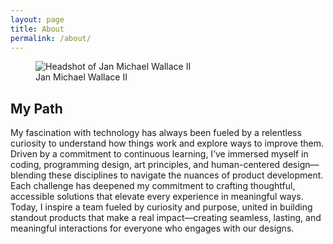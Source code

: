 ```yaml
---
layout: page
title: About
permalink: /about/
---
```

<main class="main {% if page.url == '/about/' %}about{% endif %}">
    <section class="bio">
        <figure class="bio-pic-wrapper">
            <img class="bio-pic" src="{{ site.baseurl }}/images/janmichael-bio-pic.jpg" alt="Headshot of Jan Michael Wallace II">
            <figcaption class="figcaption">Jan Michael Wallace II</figcaption>
        </figure>
        <h2 class="h2">My Path</h2>
        <p class="p">My fascination with technology has always been fueled by a relentless curiosity to understand how things work and explore ways to improve them. Driven by a commitment to continuous learning, I’ve immersed myself in coding, programming design, art principles, and human-centered design—blending these disciplines to navigate the nuances of product development. Each challenge has deepened my commitment to crafting thoughtful, accessible solutions that elevate every experience in meaningful ways. Today, I inspire a team fueled by curiosity and purpose, united in building standout products that make a real impact—creating seamless, lasting, and meaningful interactions for everyone who engages with our designs.</p>
    </section>
</main>